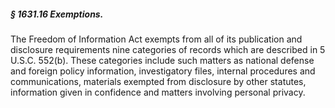 ##### § 1631.16 Exemptions. #####

The Freedom of Information Act exempts from all of its publication and disclosure requirements nine categories of records which are described in 5 U.S.C. 552(b). These categories include such matters as national defense and foreign policy information, investigatory files, internal procedures and communications, materials exempted from disclosure by other statutes, information given in confidence and matters involving personal privacy.
